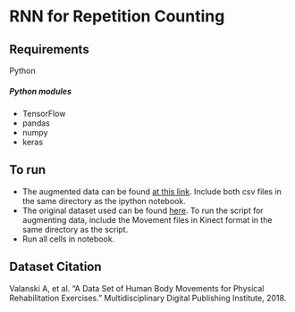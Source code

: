 # RNN for Repetition Counting

## Requirements
Python  

##### Python modules  
* TensorFlow 
* pandas 
* numpy
* keras

## To run 
* The augmented data can be found [at this link](https://drive.google.com/drive/u/0/folders/1j3fbZZjZjXFBo7-Ky-j26TcBZZQbP-XN). Include both csv files in the same directory as the ipython notebook.
* The original dataset used can be found [here](http://webpages.uidaho.edu/ui-prmd/). To run the script for augmenting data, include the Movement files in Kinect format in the same directory as the script.
* Run all cells in notebook.


## Dataset Citation
Valanski A, et al. “A Data Set of Human Body Movements for Physical Rehabilitation Exercises.” Multidisciplinary Digital Publishing Institute, 2018.
